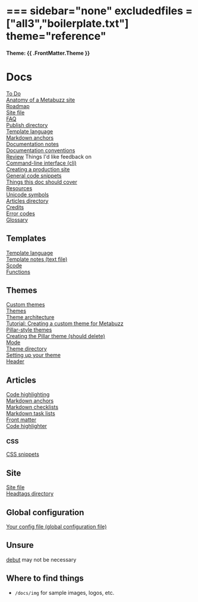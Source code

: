 ===
sidebar="none"
excludedfiles = ["all3","boilerplate.txt"]
theme="reference"
===

#### Theme: {{ .FrontMatter.Theme }}

# Docs
[To Do](todo.html)  
[Anatomy of a Metabuzz site](anatomy.html)  
[Roadmap](roadmap.html)  
[Site file](site-file.html)  
[FAQ](faq.html)  
[Publish directory](publish-directory.html)  
[Template language](template-language.html)  
[Markdown anchors](markdown-anchors.html)  
[Documentation notes](documenting.html)  
[Documentation conventions](documentation-conventions.html)  
[Review](review.html) Things I'd like feedback on   
[Command-line interface (cli)](cli.html)  
[Creating a production site](production-site.html)  
[General code snippets](code-snippets.html)  
[Things this doc should cover](cover.html)          
[Resources](resources.html)   
[Unicode symbols](unicode-symbols.html)  
[Articles directory](articles/index.html)  
[Credits](credits.html)  
[Error codes](error-codes.html)  
[Glossary](glossary.html)  

## Templates
[Template language](template-language.html)  
[Template notes (text file)](template-examples.txt)   
[Scode](scode.html)  
[Functions](functions.html)  

## Themes
[Custom themes](custom-themes.html)  
[Themes](themes.html)  
[Theme architecture](theme-architecture.html)  
[Tutorial: Creating a custom theme for Metabuzz](tutorial-custom-theme.html)  
[Pillar-style themes](pillar-style.html)  
[Creating the Pillar theme (should delete)](product-tutorial-make-pillar.html)  
[Mode](mode.html)  
[Theme directory](theme-directory.html)  
[Setting up your theme](setting-up-theme.html)  
[Header](header.html)  

## Articles
[Code highlighting](code-highlighting.html)  
[Markdown anchors](markdown-anchors.html)  
[Markdown checklists](markdown-checklists.html)  
[Markdown task lists](markdown-tasklists.html)  
[Front matter](front-matter.html)  
[Code highlighter](product-code-highlighter.html)    

### CSS
[CSS snippets](css-snippets.html)  

## Site
[Site file](site-file.html)  
[Headtags directory](headtags-dir.html)

## Global configuration
[Your config file (global configuration file)](config-file.html)  

## Unsure
[debut](debut.html) may not be necessary  

## Where to find things

* `/docs/img` for sample images, logos, etc.


